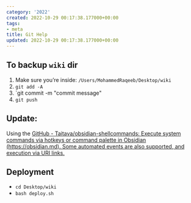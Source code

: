 ```yaml
---
category: '2022'
created: 2022-10-29 00:17:38.177000+00:00
tags:
- meta
title: Git Help
updated: 2022-10-29 00:17:38.177000+00:00
---
```

   
## To backup `wiki` dir   
   
1. Make sure you’re inside: `/Users/MohammedRaqeeb/Desktop/wiki`   
2. `git add -A`   
3. `git commit -m "commit message"   
4. `git push`   
   
## Update:    
   
Using the [GitHub - Taitava/obsidian-shellcommands: Execute system commands via hotkeys or command palette in Obsidian (https://obsidian.md). Some automated events are also supported, and execution via URI links.](https://github.com/Taitava/obsidian-shellcommands)   
   
## Deployment   
   
   
- `cd Desktop/wiki`   
- `bash deploy.sh`